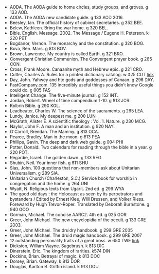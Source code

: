 - AODA.  The AODA guide to home circles, study groups, and groves.  g 133 AOD.
- AODA.  The AODA new candidate guide.  g 133 AOD 2016. 
- Beesley, Ian.  The official history of cabinet secretaries.  g 352 BEE.
- Belew, Kathleen.  Bring the war home.  g 320 BEL.
- Bible. English. Message. 2002.  The Message / Eugene H. Peterson.  k 220 PET 
- Bogdanor, Vernon.  The monarchy and the constitution.  g 320 BOG. 
- Bova, Ben.  Mars.  g 813 BOV. 
- Brown, Lawrence.  My country is called Earth.  g 321 BRO. 
- Convergent Christian Communion.  The Convergent prayer book.  g 265 CON. 
- Cross, Frank Moore.  Canaanite myth and Hebrew epic.  g 221 CRO. 
- Cutter, Charles A.  Rules for a printed dictionary catalog.  w 025 CUT [link](http://books.google.com/books?id=rj-f4-Ps-AkC) 
- Day, John.  Yahwey and hte gods and goddesses of Canaan.  g 296 DAY. 
- FastCompany.com.  135 incredibly useful things you didn't know Google could do.  g 005 FAS 
- Intelligent Change.  The five-minute journal.  g 152 INT. 
- Jordan, Robert.  Wheel of time compendium 1-10.  g 813 JOR. 
- Kolbrin Bible.  g 290 KOL. 
- Leadbeater, Charles W.  The science of the sacraments.  g 265 LEA. 
- Lundy, Janice.  My deepest me.  g 200 LUN 
- McGrath, Alister E.  A scientific theology : Vol. 1. Nature.  g 230 MCG. 
- Naylor, John F.  A man and an institution.  g 920 NAY. 
- O'Carroll, Brendan.  The Mammy.  g 813 OCA.
- Pearce, Bradley.  Man in the moon.  g 813 PEA 
- Phillips, Gavin.  The deep and dark web guide.  g 004 PHI 
- Potter, Donald.  Two calendars for reading through the bible in a year.  g 220 POT. 
- Regardie, Israel.  The golden dawn.  g 133 REG.
- Shubin, Neil.  Your inner fish.  g 611 SHU 
- Sias, John.  100 questions that non-members ask about Unitarian Universalism.  g 289 SIA. 
- Unitarian Church (Charleston, S.C.)  Service book for worship in congregation and the home.  g 264 UNI 
- Wyatt, N.  Religious texts from Ugarit. 2nd ed.  g 299 WYA 
- The good old days : the Holocaust as seen by its perpetrators and bystanders / Edited by Ernest Klee, Willi Dressen, and Volker Riess. Foreward by Hugh Trevor-Roper. Translated by Deborah Burnstone.  g 940 GOO 
- Gorman, Michael.  The concise AARC2. 4th ed.  g 025 GOR 
- Greer, John Michael.  The new encyclopidia of the occult.  g 133 GRE 2003. 
- Greer, John Michael.  The druidry handbook.  g 299 GRE 2005 
- Greer, John Michael.  The druid magic handbook.  g 299 GRE 2007 
- 12 outstanding personality traits of a great boss.  w 650 TWE [link](http://www.officevibe.com/blog/infographic-great-boss) 
- Dicksion, William Wayne.  Sagebrush.  k 813 DIC 
- Dinerstein, Eric.  The kingdom of rarities.  k574 DIN 
- Dockins, Brian.  Betrayal of magic.  k 813 DOC 
- Dorsey, Brian.  Gateway.  k 813 DOR 
- Douglas, Karlton B.  Griffin island.  k 913 DOU  
